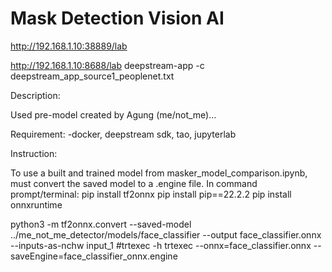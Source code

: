 # Mask Detection Vision AI 

http://192.168.1.10:38889/lab

http://192.168.1.10:8688/lab 
deepstream-app -c deepstream_app_source1_peoplenet.txt

Description: 

Used pre-model created by Agung (me/not_me)... 

Requirement: 
-docker, deepstream sdk, tao, jupyterlab

Instruction: 



To use a built and trained model from masker_model_comparison.ipynb, must convert the saved model to a .engine file. In command prompt/terminal:
pip install tf2onnx
pip install pip==22.2.2
pip install onnxruntime

python3 -m tf2onnx.convert --saved-model ../me_not_me_detector/models/face_classifier --output face_classifier.onnx --inputs-as-nchw input_1
#trtexec -h
trtexec --onnx=face_classifier.onnx --saveEngine=face_classifier_onnx.engine



